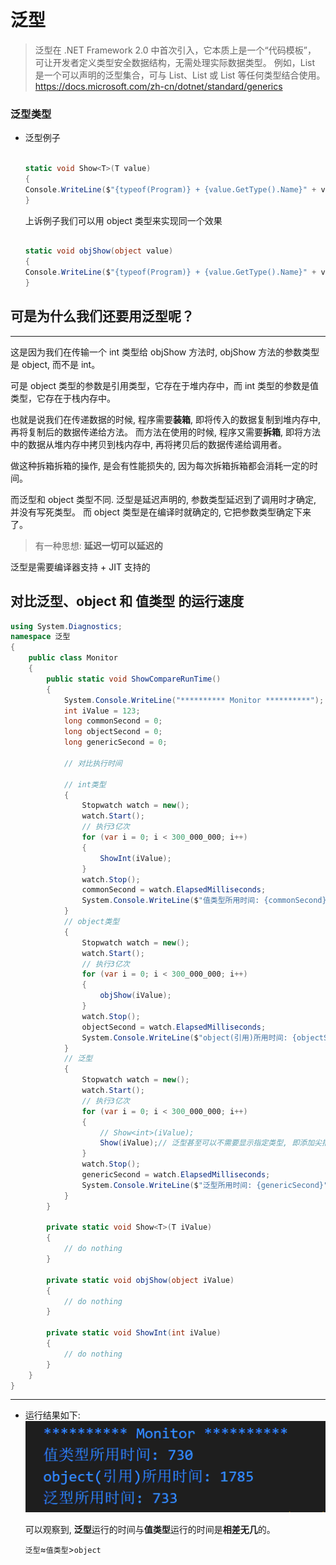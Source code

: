 # 泛型

> 泛型在 .NET Framework 2.0 中首次引入，它本质上是一个“代码模板”，
可让开发者定义类型安全数据结构，无需处理实际数据类型。 
例如，List<T> 是一个可以声明的泛型集合，可与 List<int>、List<string> 或 List<Person> 等任何类型结合使用。
> https://docs.microsoft.com/zh-cn/dotnet/standard/generics

### 泛型类型

- 泛型例子

  ```csharp

  static void Show<T>(T value)
  {
  Console.WriteLine($"{typeof(Program)} + {value.GetType().Name}" + value.ToString());
  }
  ```

  上诉例子我们可以用 object 类型来实现同一个效果

  ```csharp

  static void objShow(object value)
  {
  Console.WriteLine($"{typeof(Program)} + {value.GetType().Name}" + value.ToString());
  }
  ```

## **可是为什么我们还要用泛型呢？**

---

这是因为我们在传输一个 int 类型给 objShow 方法时, objShow 方法的参数类型是 object, 而不是 int。

可是 object 类型的参数是引用类型，它存在于堆内存中，而 int 类型的参数是值类型，它存在于栈内存中。

也就是说我们在传递数据的时候, 程序需要**装箱**, 即将传入的数据复制到堆内存中, 再将复制后的数据传递给方法。
而方法在使用的时候, 程序又需要**拆箱**, 即将方法中的数据从堆内存中拷贝到栈内存中, 再将拷贝后的数据传递给调用者。

做这种拆箱拆箱的操作, 是会有性能损失的, 因为每次拆箱拆箱都会消耗一定的时间。

而泛型和 object 类型不同. 泛型是延迟声明的, 参数类型延迟到了调用时才确定, 并没有写死类型。 
而 object 类型是在编译时就确定的, 它把参数类型确定下来了。

> 有一种思想: **延迟一切可以延迟的**

泛型是需要编译器支持 + JIT 支持的

## 对比**泛型**、**object** 和 **值类型** 的运行速度

```csharp
using System.Diagnostics;
namespace 泛型
{
    public class Monitor
    {
        public static void ShowCompareRunTime()
        {
            System.Console.WriteLine("********** Monitor **********");
            int iValue = 123;
            long commonSecond = 0;
            long objectSecond = 0;
            long genericSecond = 0;

            // 对比执行时间

            // int类型
            {
                Stopwatch watch = new();
                watch.Start();
                // 执行3亿次
                for (var i = 0; i < 300_000_000; i++)
                {
                    ShowInt(iValue);
                }
                watch.Stop();
                commonSecond = watch.ElapsedMilliseconds;
                System.Console.WriteLine($"值类型所用时间: {commonSecond}");
            }
            // object类型
            {
                Stopwatch watch = new();
                watch.Start();
                // 执行3亿次
                for (var i = 0; i < 300_000_000; i++)
                {
                    objShow(iValue);
                }
                watch.Stop();
                objectSecond = watch.ElapsedMilliseconds;
                System.Console.WriteLine($"object(引用)所用时间: {objectSecond}");
            }
            // 泛型
            {
                Stopwatch watch = new();
                watch.Start();
                // 执行3亿次
                for (var i = 0; i < 300_000_000; i++)
                {
                    // Show<int>(iValue);
                    Show(iValue);// 泛型甚至可以不需要显示指定类型, 即添加尖括号, 鼠标移动到方法上面会显示推断出来的类型
                }
                watch.Stop();
                genericSecond = watch.ElapsedMilliseconds;
                System.Console.WriteLine($"泛型所用时间: {genericSecond}");
            }
        }

        private static void Show<T>(T iValue)
        {
            // do nothing
        }

        private static void objShow(object iValue)
        {
            // do nothing
        }

        private static void ShowInt(int iValue)
        {
            // do nothing
        }
    }
}
```

---

- 运行结果如下:
  ![运行结果](./images/运行结果.png)

  可以观察到, **泛型**运行的时间与**值类型**运行的时间是**相差无几**的。

  `泛型`≈`值类型`>`object`
